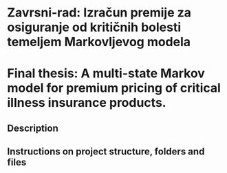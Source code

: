 # Zavrsni-rad: Izračun premije za osiguranje od kritičnih bolesti temeljem Markovljevog modela
# Final thesis: A multi-state Markov model for premium pricing of critical illness insurance products.

## Description
## Instructions on project structure, folders and files
